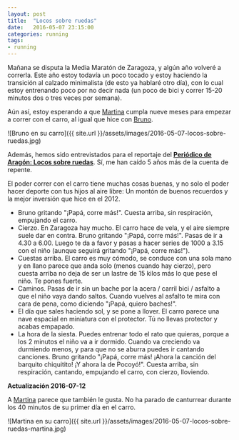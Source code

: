 ```yaml
---
layout: post
title:  "Locos sobre ruedas"
date:   2016-05-07 23:15:00
categories: running
tags:
- running
---
```


Mañana se disputa la Media Maratón de Zaragoza, y algún año volveré a correrla. Este año estoy todavía un poco tocado y estoy haciendo la transición al calzado minimalista (de esto ya hablaré otro día), con lo cual estoy entrenando poco por no decir nada (un poco de bici y correr 15-20 minutos dos o tres veces por semana).

Aún así, estoy esperando a que [Martina](https://twitter.com/martinacasasab) cumpla nueve meses para empezar a correr con el carro, al igual que hice con [Bruno](https://twitter.com/brunocasasabos). 

![Bruno en su carro]({{ site.url }}/assets/images/2016-05-07-locos-sobre-ruedas.jpg)


Además, hemos sido entrevistados para el reportaje del **[Periódico de Aragón: Locos sobre ruedas](http://www.elperiodicodearagon.com/noticias/deportes/locos-ruedas_1108547.html)**. Sí, me han caído 5 años más de la cuenta de repente.

El poder correr con el carro tiene muchas cosas buenas, y no solo el poder hacer deporte con tus hijos al aire libre: Un montón de buenos recuerdos y la mejor inversión que hice en el 2012.

* Bruno gritando "¡Papá, corre más!". Cuesta arriba, sin respiración, empujando el carro.
* Cierzo. En Zaragoza hay mucho. El carro hace de vela, y el aire siempre suele dar en contra. Bruno gritando "¡Papá, corre más!". Pasas de ir a 4.30 a 6.00. Luego te da a favor y pasas a hacer series de 1000 a 3.15 con el niño (aunque seguirá gritando "¡Papá, corre más!"). 
* Cuestas arriba. El carro es muy cómodo, se conduce con una sola mano y en llano parece que anda solo (menos cuando hay cierzo), pero cuesta arriba no deja de ser un lastre de 15 kilos más lo que pese el niño. Te pones fuerte.
* Caminos. Pasas de ir sin un bache por la acera / carril bici / asfalto a que el niño vaya dando saltos. Cuando vuelves al asfalto te mira con cara de pena, como diciendo "¡Papá, quiero baches!".
* El día que sales haciendo sol, y se pone a llover. El carro parece una nave espacial en miniatura con el protector. Tú no llevas protector y acabas empapado.
* La hora de la siesta. Puedes entrenar todo el rato que quieras, porque a los 2 minutos el niño va a ir dormido. Cuando va creciendo va durmiendo menos, y para que no se aburra puedes ir cantando canciones. Bruno gritando "¡Papá, corre más! ¡Ahora la canción del barquito chiquitito! ¡Y ahora la de Pocoyó!". Cuesta arriba, sin respiración, cantando, empujando el carro, con cierzo, lloviendo.

**Actualización 2016-07-12**

A [Martina](https://twitter.com/martinacasasab) parece que también le gusta. No ha parado de canturrear durante los 40 minutos de su primer día en el carro.

![Martina en su carro]({{ site.url }}/assets/images/2016-05-07-locos-sobre-ruedas-martina.jpg)
